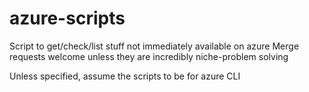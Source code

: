 # azure-scripts

Script to get/check/list stuff not immediately available on azure
Merge requests welcome unless they are incredibly niche-problem solving

Unless specified, assume the scripts to be for azure CLI
